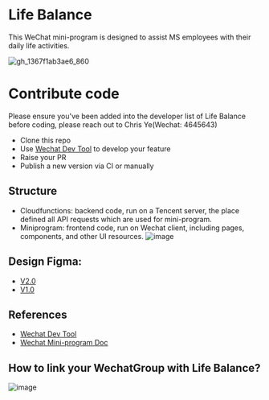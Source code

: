 # Life Balance
This WeChat mini-program is designed to assist MS employees with their daily life activities.

![gh_1367f1ab3ae6_860](https://user-images.githubusercontent.com/14801837/137245752-3eb634ec-93a9-4185-b541-50ba0f277d52.jpg)

# Contribute code
Please ensure you've been added into the developer list of Life Balance before coding, please reach out to Chris Ye(Wechat: 4645643)
- Clone this repo
- Use [Wechat Dev Tool](https://developers.weixin.qq.com/miniprogram/dev/devtools/download.html) to develop your feature
- Raise your PR
- Publish a new version via CI or manually

## Structure
- Cloudfunctions: backend code, run on a Tencent server, the place defined all API requests which are used for mini-program.
- Miniprogram: frontend code, run on Wechat client, including pages, components, and other UI resources.
![image](https://user-images.githubusercontent.com/14801837/179477557-c10b9e8e-0ca3-4392-9bd9-c1ac237ee37a.png)

## Design Figma:
- [V2.0](https://www.figma.com/file/xcr9K6fz4NawX7086Fmec5/Life-Balance-2.0?node-id=0%3A1)
- [V1.0](https://www.figma.com/file/NfBxrqreoYYNYy1s5e4Wlf/Life-Balance-1.0?node-id=0%3A1)

## References
- [Wechat Dev Tool](https://developers.weixin.qq.com/miniprogram/dev/devtools/download.html)
- [Wechat Mini-program Doc](https://developers.weixin.qq.com/miniprogram/dev/api/)

## How to link your WechatGroup with Life Balance?
![image](https://user-images.githubusercontent.com/14801837/180154122-6c6e6772-43b3-4e19-bffe-d6fee67c1aaa.png)


